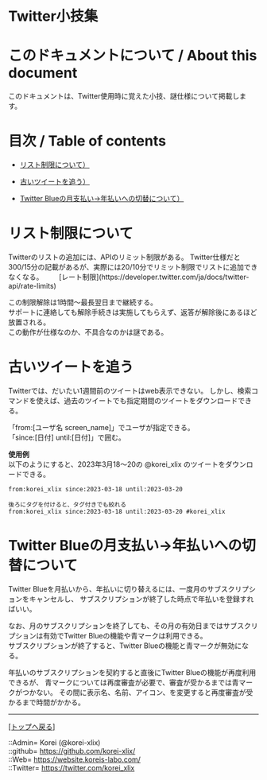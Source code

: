 # Twitter小技集

<h1 id="aHowto">このドキュメントについて / About this document</h1>  
このドキュメントは、Twitter使用時に覚えた小技、謎仕様について掲載します。  
  





<h1 id="aMokuji">目次 / Table of contents</h1>  

* [リスト制限について）](#aListLimit)

* [古いツイートを追う）](#aOldTweet)

* [Twitter Blueの月支払い→年払いへの切替について）](#aTwitterBlue)

  





<h1 id="aListLimit">リスト制限について</h1>  
Twitterのリストの追加には、APIのリミット制限がある。  
Twitter仕様だと300/15分の記載があるが、実際には20/10分でリミット制限でリストに追加できなくなる。  
　　[レート制限](https://developer.twitter.com/ja/docs/twitter-api/rate-limits)  
  
この制限解除は1時間～最長翌日まで継続する。  
サポートに連絡しても解除手続きは実施してもらえず、返答が解除後にあるほど放置される。  
この動作が仕様なのか、不具合なのかは謎である。  
  





<h1 id="aOldTweet">古いツイートを追う</h1>  
Twitterでは、だいたい1週間前のツイートはweb表示できない。  
しかし、検索コマンドを使えば、過去のツイートでも指定期間のツイートをダウンロードできる。  
  
「from:[ユーザ名 screen_name]」でユーザが指定できる。  
「since:[日付] until:[日付]」で囲む。  
  

**使用例**  
以下のようにすると、2023年3月18～20の @korei_xlix のツイートをダウンロードできる。  
```
from:korei_xlix since:2023-03-18 until:2023-03-20  

後ろにタグを付けると、タグ付きでも絞れる  
from:korei_xlix since:2023-03-18 until:2023-03-20 #korei_xlix  

```
  





<h1 id="aTwitterBlue">Twitter Blueの月支払い→年払いへの切替について</h1>  
Twitter Blueを月払いから、年払いに切り替えるには、一度月のサブスクリプションをキャンセルし、
サブスクリプションが終了した時点で年払いを登録すればいい。  
  
なお、月のサブスクリプションを終了しても、その月の有効日まではサブスクリプションは有効でTwitter Blueの機能や青マークは利用できる。  
サブスクリプションが終了すると、Twitter Blueの機能と青マークが無効になる。  
  
年払いのサブスクリプションを契約すると直後にTwitter Blueの機能が再度利用できるが、
青マークについては再度審査が必要で、審査が受かるまでは青マークがつかない。
その間に表示名、名前、アイコン、を変更すると再度審査が受かるまで時間がかかる。  
  





***
[[トップへ戻る]](/readme.md)  
  
::Admin= Korei (@korei-xlix)  
::github= https://github.com/korei-xlix/  
::Web= https://website.koreis-labo.com/  
::Twitter= https://twitter.com/korei_xlix  
